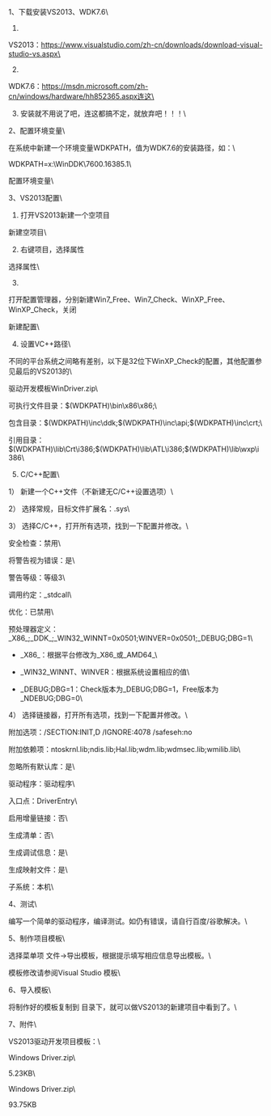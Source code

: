 1、下载安装VS2013、WDK7.6\
1.
VS2013：https://www.visualstudio.com/zh-cn/downloads/download-visual-studio-vs.aspx\
2.
WDK7.6：https://msdn.microsoft.com/zh-cn/windows/hardware/hh852365.aspx连这\
3. 安装就不用说了吧，连这都搞不定，就放弃吧！！！\
2、配置环境变量\
在系统中新建一个环境变量WDKPATH，值为WDK7.6的安装路径，如：\
WDKPATH=x:\\WinDDK\\7600.16385.1\
配置环境变量\
3、VS2013配置\
1. 打开VS2013新建一个空项目

新建空项目\
2. 右键项目，选择属性

选择属性\
3.
打开配置管理器，分别新建Win7_Free、Win7_Check、WinXP_Free、WinXP_Check，关闭

新建配置\
4. 设置VC++路径\
不同的平台系统之间略有差别，以下是32位下WinXP_Check的配置，其他配置参见最后的VS2013的\
驱动开发模板WinDriver.zip\
可执行文件目录：\$(WDKPATH)\\bin\\x86\\x86;\
包含目录：\$(WDKPATH)\\inc\\ddk;\$(WDKPATH)\\inc\\api;\$(WDKPATH)\\inc\\crt;\
引用目录：\$(WDKPATH)\\lib\\Crt\\i386;\$(WDKPATH)\\lib\\ATL\\i386;\$(WDKPATH)\\lib\\wxp\\i386\
5. C/C++配置\
1） 新建一个C++文件（不新建无C/C++设置选项）\
2） 选择常规，目标文件扩展名：.sys\
3） 选择C/C++，打开所有选项，找到一下配置并修改。\
安全检查：禁用\
将警告视为错误：是\
警告等级：等级3\
调用约定：\_stdcall\
优化：已禁用\
预处理器定义：\_X86\_;\_DDK\_;\_WIN32_WINNT=0x0501;WINVER=0x0501;\_DEBUG;DBG=1\
- \_X86\_：根据平台修改为_X86_或_AMD64\_\
- \_WIN32_WINNT、WINVER：根据系统设置相应的值\
- \_DEBUG;DBG=1：Check版本为_DEBUG;DBG=1，Free版本为_NDEBUG;DBG=0\
4） 选择链接器，打开所有选项，找到一下配置并修改。\
附加选项：/SECTION:INIT,D /IGNORE:4078 /safeseh:no

附加依赖项：ntoskrnl.lib;ndis.lib;Hal.lib;wdm.lib;wdmsec.lib;wmilib.lib\
忽略所有默认库：是\
驱动程序：驱动程序\
入口点：DriverEntry\
启用增量链接：否\
生成清单：否\
生成调试信息：是\
生成映射文件：是\
子系统：本机\
4、测试\
编写一个简单的驱动程序，编译测试。如仍有错误，请自行百度/谷歌解决。\
5、制作项目模板\
选择菜单项 文件-\>导出模板，根据提示填写相应信息导出模板。\
模板修改请参阅Visual Studio 模板\
6、导入模板\
将制作好的模板复制到 目录下，就可以做VS2013的新建项目中看到了。\
7、附件\
VS2013驱动开发项目模板：\
Windows Driver.zip\
5.23KB\
Windows Driver.zip\
93.75KB
